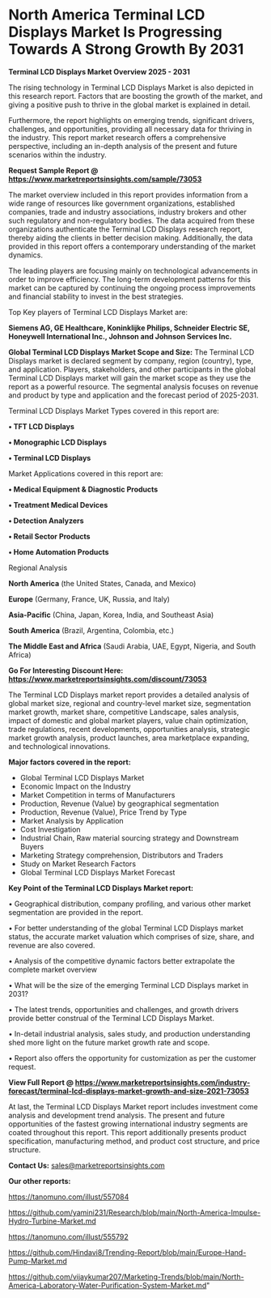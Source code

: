 # North America Terminal LCD Displays Market Is Progressing Towards A Strong Growth By 2031

<Strong> Terminal LCD Displays Market Overview 2025 - 2031</strong>

The rising technology in Terminal LCD Displays Market is also depicted in this research report. Factors that are boosting the growth of the market, and giving a positive push to thrive in the global market is explained in detail.

Furthermore, the report highlights on emerging trends, significant drivers, challenges, and opportunities, providing all necessary data for thriving in the industry. This report market research offers a comprehensive perspective, including an in-depth analysis of the present and future scenarios within the industry.

<strong>Request Sample Report @ <a href=https://www.marketreportsinsights.com/sample/73053>https://www.marketreportsinsights.com/sample/73053</a></strong>

The market overview included in this report provides information from a wide range of resources like government organizations, established companies, trade and industry associations, industry brokers and other such regulatory and non-regulatory bodies. The data acquired from these organizations authenticate the Terminal LCD Displays research report, thereby aiding the clients in better decision making. Additionally, the data provided in this report offers a contemporary understanding of the market dynamics.

The leading players are focusing mainly on technological advancements in order to improve efficiency. The long-term development patterns for this market can be captured by continuing the ongoing process improvements and financial stability to invest in the best strategies.

Top Key players of Terminal LCD Displays Market are:

<strong>Siemens AG, GE Healthcare, Koninklijke Philips, Schneider Electric SE, Honeywell International Inc., Johnson and Johnson Services Inc.</strong>

<strong><b>Global Terminal LCD Displays Market Scope and Size:</b></strong>
The Terminal LCD Displays market is declared segment by company, region (country), type, and application. Players, stakeholders, and other participants in the global Terminal LCD Displays market will gain the market scope as they use the report as a powerful resource. The segmental analysis focuses on revenue and product by type and application and the forecast period of 2025-2031.

Terminal LCD Displays Market Types covered in this report are:

<strong>• TFT LCD Displays

• Monographic LCD Displays

• Terminal LCD Displays</strong>

Market Applications covered in this report are:

<strong>• Medical Equipment & Diagnostic Products

• Treatment Medical Devices

• Detection Analyzers

• Retail Sector Products

• Home Automation Products</strong> 

Regional Analysis

<strong>North America</strong> (the United States, Canada, and Mexico)

<strong>Europe</strong> (Germany, France, UK, Russia, and Italy)

<strong>Asia-Pacific</strong> (China, Japan, Korea, India, and Southeast Asia)

<strong>South America</strong> (Brazil, Argentina, Colombia, etc.)

<strong>The Middle East and Africa</strong> (Saudi Arabia, UAE, Egypt, Nigeria, and South Africa)

<strong>Go For Interesting Discount Here: <a href=https://www.marketreportsinsights.com/discount/73053>https://www.marketreportsinsights.com/discount/73053</a></strong>

The Terminal LCD Displays market report provides a detailed analysis of global market size, regional and country-level market size, segmentation market growth, market share, competitive Landscape, sales analysis, impact of domestic and global market players, value chain optimization, trade regulations, recent developments, opportunities analysis, strategic market growth analysis, product launches, area marketplace expanding, and technological innovations.

<strong><b>Major factors covered in the report:</b></strong>
<ul>
  <li>Global Terminal LCD Displays Market </li>
  <li>Economic Impact on the Industry</li>
  <li>Market Competition in terms of Manufacturers</li>
  <li>Production, Revenue (Value) by geographical segmentation</li>
  <li>Production, Revenue (Value), Price Trend by Type</li>
  <li>Market Analysis by Application</li>
  <li>Cost Investigation</li>
  <li>Industrial Chain, Raw material sourcing strategy and Downstream Buyers</li>
  <li>Marketing Strategy comprehension, Distributors and Traders</li>
  <li>Study on Market Research Factors</li>
  <li>Global Terminal LCD Displays Market Forecast</li>
</ul>

<strong><b>Key Point of the Terminal LCD Displays Market report:</b></strong>

• Geographical distribution, company profiling, and various other market segmentation are provided in the report.

• For better understanding of the global Terminal LCD Displays market status, the accurate market valuation which comprises of size, share, and revenue are also covered.

• Analysis of the competitive dynamic factors better extrapolate the complete market overview

• What will be the size of the emerging Terminal LCD Displays market in 2031?

• The latest trends, opportunities and challenges, and growth drivers provide better construal of the Terminal LCD Displays Market.

• In-detail industrial analysis, sales study, and production understanding shed more light on the future market growth rate and scope.

• Report also offers the opportunity for customization as per the customer request.

<strong><b>View Full Report @ <a href=https://www.marketreportsinsights.com/industry-forecast/terminal-lcd-displays-market-growth-and-size-2021-73053>https://www.marketreportsinsights.com/industry-forecast/terminal-lcd-displays-market-growth-and-size-2021-73053</a></b></strong>


At last, the Terminal LCD Displays Market report includes investment come analysis and development trend analysis. The present and future opportunities of the fastest growing international industry segments are coated throughout this report. This report additionally presents product specification, manufacturing method, and product cost structure, and price structure.

<strong>Contact Us:</strong>
sales@marketreportsinsights.com

<strong>Our other reports:</strong>

<a href=https://tanomuno.com/illust/557084>https://tanomuno.com/illust/557084</a>

<a href=https://github.com/yamini231/Research/blob/main/North-America-Impulse-Hydro-Turbine-Market.md>https://github.com/yamini231/Research/blob/main/North-America-Impulse-Hydro-Turbine-Market.md</a>

<a href=https://tanomuno.com/illust/555792>https://tanomuno.com/illust/555792</a>

<a href=https://github.com/Hindavi8/Trending-Report/blob/main/Europe-Hand-Pump-Market.md>https://github.com/Hindavi8/Trending-Report/blob/main/Europe-Hand-Pump-Market.md</a>

<a href=https://github.com/vijaykumar207/Marketing-Trends/blob/main/North-America-Laboratory-Water-Purification-System-Market.md>https://github.com/vijaykumar207/Marketing-Trends/blob/main/North-America-Laboratory-Water-Purification-System-Market.md</a>"
